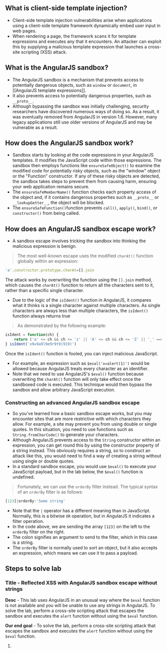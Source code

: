 ## What is client-side template injection?
   - Client-side template injection vulnerabilities arise when applications using a client-side template framework dynamically embed user input in web pages.
   - When rendering a page, the framework scans it for template expressions and executes any that it encounters. An attacker can exploit this by supplying a malicious template expression that launches a cross-site scripting (XSS) attack.

## What is the AngularJS sandbox?
   - The AngularJS sandbox is a mechanism that prevents access to potentially dangerous objects, such as `window` or `document`, in [[AngularJS template expressions]].
   - It also prevents access to potentially dangerous properties, such as `__proto__`.
   - Although bypassing the sandbox was initially challenging, security researchers have discovered numerous ways of doing so. As a result, it was eventually removed from AngularJS in version 1.6. However, many legacy applications still use older versions of AngularJS and may be vulnerable as a result.

## How does the AngularJS sandbox work?
   - Sandbox starts by looking at the code expressions in your AngularJS templates. It modifies the JavaScript code within those expressions. The sandbox then employs functions like `ensureSafeObject()` to examine the modified code for potentially risky objects, such as the "window" object or the "Function" constructor. If any of these risky objects are detected, the sandbox takes steps to prevent them from causing harm, ensuring your web application remains secure.
   - The `ensureSafeMemberName()` function checks each property access of the object and, if it contains dangerous properties such as `__proto__` or `__lookupGetter__`, the object will be blocked.
   - The `ensureSafeFunction()`function prevents `call()`, `apply()`, `bind()`, or `constructor()` from being called.

## How does an AngularJS sandbox escape work?
   - A sandbox escape involves tricking the sandbox into thinking the malicious expression is benign.

>The most well-known escape uses the modified `charAt()` function globally within an expression:
```js
'a'.constructor.prototype.charAt=[].join
```
The attack works by overwriting the function using the `[].join` method, which causes the `charAt()` function to return all the characters sent to it, rather than a specific single character.

- Due to the logic of the `isIdent()` function in AngularJS, it compares what it thinks is a single character against multiple characters. As single characters are always less than multiple characters, the `isIdent()` function always returns true

>As demonstrated by the following example:
```js
isIdent = function(ch) { 
	return ('a' <= ch && ch <= 'z' || 'A' <= ch && ch <= 'Z' || '_' === ch || ch === '$'); 
} isIdent('x9=9a9l9e9r9t9(919)')
```
Once the `isIdent()` function is fooled, you can inject malicious JavaScript.
- For example, an expression such as `$eval('x=alert(1)')` would be allowed because AngularJS treats every character as an identifier.
- Note that we need to use AngularJS's `$eval()` function because overwriting the `charAt()` function will only take effect once the sandboxed code is executed. This technique would then bypass the sandbox and allow arbitrary JavaScript execution.

### Constructing an advanced AngularJS sandbox escape
   - So you've learned how a basic sandbox escape works, but you may encounter sites that are more restrictive with which characters they allow. For example, a site may prevent you from using double or single quotes. In this situation, you need to use functions such as `String.fromCharCode()` to generate your characters.
   - Although AngularJS prevents access to the `String` constructor within an expression, you can get round this by using the constructor property of a string instead. This obviously requires a string, so to construct an attack like this, you would need to find a way of creating a string without using single or double quotes.
   - In a standard sandbox escape, you would use `$eval()` to execute your JavaScript payload, but in the lab below, the `$eval()` function is undefined.

>Fortunately, we can use the `orderBy` filter instead. The typical syntax of an `orderBy` filter is as follows:
```js
[123]|orderBy:'Some string'
```
   - Note that the `|` operator has a different meaning than in JavaScript. Normally, this is a bitwise `OR` operation, but in AngularJS it indicates a filter operation.
   - In the code above, we are sending the array `[123]` on the left to the `orderBy` filter on the right.
   - The colon signifies an argument to send to the filter, which in this case is a string.
   - The `orderBy` filter is normally used to sort an object, but it also accepts an expression, which means we can use it to pass a payload.

## Steps to solve lab
### Title - Reflected XSS with AngularJS sandbox escape without strings
**Desc** - This lab uses AngularJS in an unusual way where the `$eval` function is not available and you will be unable to use any strings in AngularJS.
To solve the lab, perform a cross-site scripting attack that escapes the sandbox and executes the `alert` function without using the `$eval` function.

**Our end goal** - To solve the lab, perform a cross-site scripting attack that escapes the sandbox and executes the `alert` function without using the `$eval` function.

1. 